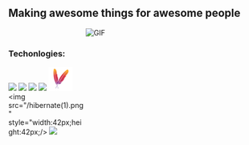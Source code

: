 ## Making awesome things for awesome people  
<img align="right" alt="GIF" src="https://media.giphy.com/media/vvywHDx16aF28xRQbr/giphy.gif" width="350" height="300" />
 
<br />

### Techonlogies:

<img src="https://img.icons8.com/color/48/000000/java-coffee-cup-logo.png"/> <img src="https://img.icons8.com/color/48/000000/spring-logo.png"/> <img src="https://img.icons8.com/color/48/000000/postgreesql.png"/> <img src="https://img.icons8.com/color/48/000000/tomcat.png"/> <img src="/68747470733a2f2f7777772e76657261636f64652e636f6d2f73697465732f64656661756c742f66696c65732f6d6176656e2d69636f6e2e706e67.png"/>  <img src="/hibernate(1).png" style="width:42px;height:42px;/> <img src="https://img.icons8.com/color/48/000000/intellij-idea.png"/> 
<!--
**sergyer/sergyer** is a ✨ _special_ ✨ repository because its `README.md` (this file) appears on your GitHub profile.

Here are some ideas to get you started:

- 🔭 I’m currently working on ...
- 🌱 I’m currently learning ...
- 👯 I’m looking to collaborate on ...
- 🤔 I’m looking for help with ...
- 💬 Ask me about ...
- 📫 How to reach me: ...
- 😄 Pronouns: ...
- ⚡ Fun fact: ...
-->
